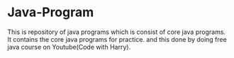 # Java-Program
This is repository of java programs which is consist of core java programs.
It contains the core java programs for practice.
and this done by doing free java course on Youtube(Code with Harry).
